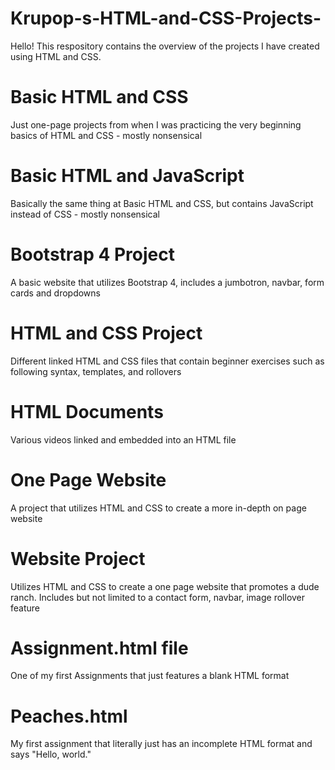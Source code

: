 # Krupop-s-HTML-and-CSS-Projects-
Hello!  This respository contains the overview of the projects I have created using HTML and CSS.

# Basic HTML and CSS
Just one-page projects from when I was practicing the very beginning basics of HTML and CSS - mostly nonsensical

# Basic HTML and JavaScript
Basically the same thing at Basic HTML and CSS, but contains JavaScript instead of CSS - mostly nonsensical

# Bootstrap 4 Project
A basic website that utilizes Bootstrap 4, includes a jumbotron, navbar, form cards and dropdowns

# HTML and CSS Project
Different linked HTML and CSS files that contain beginner exercises such as following syntax, templates, and rollovers

# HTML Documents
Various videos linked and embedded into an HTML file

# One Page Website
A project that utilizes HTML and CSS to create a more in-depth on page website

# Website Project
Utilizes HTML and CSS to create a one page website that promotes a dude ranch.  Includes but not limited to a contact form, navbar, image rollover feature

# Assignment.html file
One of my first Assignments that just features a blank HTML format

# Peaches.html
My first assignment that literally just has an incomplete HTML format and says "Hello, world."
